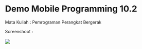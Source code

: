 # Demo Mobile Programming 10.2  
Mata Kuliah : Pemrograman Perangkat Bergerak  
   
Screenshoot :<br>   
<img src="/image/ss1-10.2.png">  